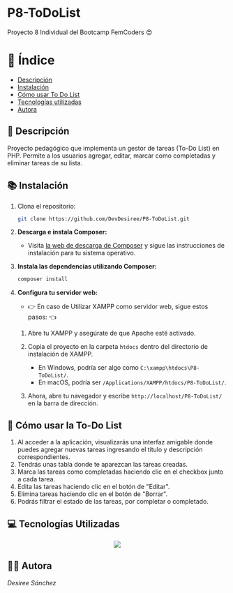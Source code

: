 # P8-ToDoList

Proyecto 8 Individual del Bootcamp FemCoders 😍

# 📑 Índice

- [Descripción](#-descripción)
- [Instalación](#-instalación)
- [Cómo usar To Do List](#-cómo-usar-la-to-do-list)
- [Tecnologías utilizadas](#-tecnologías-utilizadas)
- [Autora](#-autora)

## 📄 Descripción

Proyecto pedagógico que implementa un gestor de tareas (To-Do List) en PHP. Permite a los usuarios agregar, editar, marcar como completadas y eliminar tareas de su lista.

## 📚 Instalación
1. Clona el repositorio:
    ```bash
    git clone https://github.com/DevDesiree/P8-ToDoList.git
    ```
2. **Descarga e instala Composer:**
   - Visita [la web de descarga de Composer](https://getcomposer.org/download/) y sigue las instrucciones de instalación para tu sistema operativo.

3. **Instala las dependencias utilizando Composer:**
    ```bash
    composer install
    ```
4. **Configura tu servidor web:**
   - 👉 En caso de Utilizar XAMPP como servidor web, sigue estos pasos: 👈 

    1. Abre tu XAMPP y asegúrate de que Apache esté activado.
    2. Copia el proyecto en la carpeta `htdocs` dentro del directorio de instalación de XAMPP.

        - En Windows, podría ser algo como `C:\xampp\htdocs\P8-ToDoList/`.
        - En macOS, podría ser `/Applications/XAMPP/htdocs/P8-ToDoList/`.

    3. Ahora, abre tu navegador y escribe `http://localhost/P8-ToDoList/` en la barra de dirección.

    
## 📕 Cómo usar la To-Do List
1. Al acceder a la aplicación, visualizarás una interfaz amigable donde puedes agregar nuevas tareas ingresando el título y descripción correspondientes.
2. Tendrás unas tabla donde te aparezcan las tareas creadas.
3. Marca las tareas como completadas haciendo clic en el checkbox junto a cada tarea.
4. Edita las tareas haciendo clic en el botón de "Editar".
5. Elimina tareas haciendo clic en el botón de "Borrar".
6. Podrás filtrar el estado de las tareas, por completar o completado.

## 💻 Tecnologías Utilizadas
<p align="center">
  <a href="https://skillicons.dev">
    <img src="https://skillicons.dev/icons?i=html,css,php,git,github" />
  </a>

## 👩‍💻 Autora
*Desiree Sánchez*
